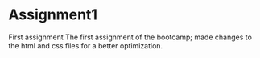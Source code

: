 # Assignment1
First assignment
The first assignment of the bootcamp; made changes to the html and css files for a better optimization.
